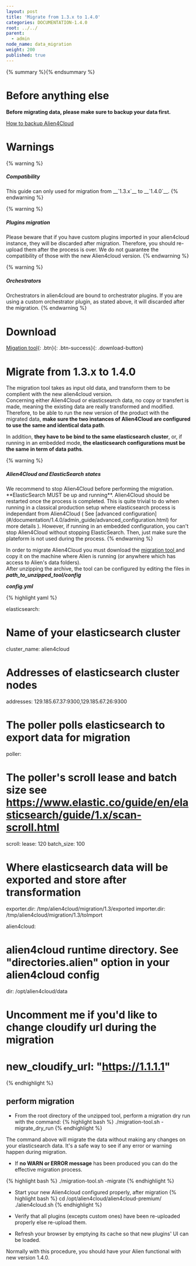 ```yaml
---
layout: post
title: 'Migrate from 1.3.x to 1.4.0'
categories: DOCUMENTATION-1.4.0
root: ../../
parent:
  - admin
node_name: data_migration
weight: 200
published: true
---
```


{% summary %}{% endsummary %}


# Before anything else

**Before migrating data, please make sure to backup your data first.**

[How to backup Alien4Cloud](#/documentation/1.4.0/admin_guide/backup_restore.md) 

# Warnings

{% warning %}
<h5> Compatibility </h5>
This guide can only used for migration from __`1.3.x`__ to __`1.4.0`__.
{% endwarning %}

{% warning %}
<h5> Plugins migration </h5>
Please beware that if you have custom plugins imported in your alien4cloud instance, they will be discarded after migration. Therefore, you should re-upload them after the process is over.  
We do not guarantee the compatibility of those with the new Alien4cloud version.
{% endwarning %}

{% warning %}
<h5> Orchestrators </h5>
Orchestrators in alien4cloud are bound to orchestrator plugins. If you are using a custom orchestrator plugin, as stated above, it will discarded after the migration. 
{% endwarning %}



# Download ##

[<i class="fa fa-download"></i> Migation tool][migration-tool_url]{: .btn}{: .btn-success}{: .download-button}

# Migrate from 1.3.x to 1.4.0

The migration tool takes as input old data, and transform them to be complient with the new alien4cloud version.  
Concerning either Alien4Cloud or elasticsearch data, no copy or transfert is made, meaning the existing data are really transformed and modified. Therefore, to be able to run the new version of the product with the migrated data, **make sure the two instances of Alien4Cloud are configured to use the same and identical data path**.

In addition, **they have to be bind to the same elasticsearch cluster**, or, if running in an embedded mode, **the elasticsearch configurations must be the same in term of data paths**.

{% warning %}
<h5>Alien4Cloud and ElasticSearch states</h5>
We recommend to stop Alien4Cloud before performing the migration. **ElasticSearch MUST be up and running**. Alien4Cloud should be restarted once the process is completed.  This is quite trivial to do when running in a classical production setup where elasticsearch process is independant from Alien4Cloud ( See [advanced configuration](#/documentation/1.4.0/admin_guide/advanced_configuration.html) for more details ).  
However, if running in an embedded configuration, you can't stop Alien4Cloud without stopping ElasticSearch. Then, just make sure the plateform is not used during the process.  
{% endwarning %}

In order to migrate Alien4Cloud you must download the [ migration tool ][migration-tool_url] and copy it on the machine where Alien is running (or anywhere which has access to Alien's data folders).  
After unzipping the archive, the tool can be configured by editing the files in ***path_to_unzipped_tool/config***

***config.yml***

{% highlight yaml %}

elasticsearch:
# Name of your elasticsearch cluster
  cluster_name: alien4cloud
# Addresses of elasticsearch cluster nodes
  addresses: 129.185.67.37:9300,129.185.67.26:9300

# The poller polls elasticsearch to export data for migration
poller:
# The poller's scroll lease and batch size see https://www.elastic.co/guide/en/elasticsearch/guide/1.x/scan-scroll.html
  scroll:
    lease: 120
    batch_size: 100

# Where elasticsearch data will be exported and store after transformation
exporter.dir: /tmp/alien4cloud/migration/1.3/exported
importer.dir: /tmp/alien4cloud/migration/1.3/toImport

alien4cloud:
# alien4cloud runtime directory. See "directories.alien" option in your alien4cloud config
  dir: /opt/alien4cloud/data

# Uncomment me if you'd like to change cloudify url during the migration
# new_cloudify_url: "https://1.1.1.1"

{% endhighlight %}



## perform migration

* From the root directory of the unzipped tool, perform a migration dry run with the command:
{% highlight bash %}
./migration-tool.sh -migrate_dry_run
{% endhighlight %}

The command above will migrate the data without making any changes on your elasticsearch data. It's a safe way to see if any error or warning happen during migration.

* If **no WARN or ERROR message** has been produced you can do the effective migration process.

{% highlight bash %}
./migration-tool.sh -migrate
{% endhighlight %}

* Start your new Alien4cloud configured properly, after migration
{% highlight bash %}
cd /opt/alien4cloud/alien4cloud-premium/
./alien4cloud.sh
{% endhighlight %}

* Verify that all plugins (excepts custom ones) have been re-uploaded properly else re-upload them.  

* Refresh your browser by emptying its cache so that new plugins' UI can be loaded.

Normally with this procedure, you should have your Alien functional with new version 1.4.0.



[backup-restore-tool_url]: http://fastconnect.org/maven/service/local/artifact/maven/redirect?r=fastconnect&g=alien4cloud&a=alien4cloud-backup-restore-tools&v=LATEST&p=zip&c=distrib "backup-restore-tool"

[migration-tool_url]: https://fastconnect.org/maven/content/repositories/fastconnect/alien4cloud/alien4cloud-migration-cfy34/1.4.0/alien4cloud-migration-cfy34-1.4.0-distrib.zip "migration-tool"
